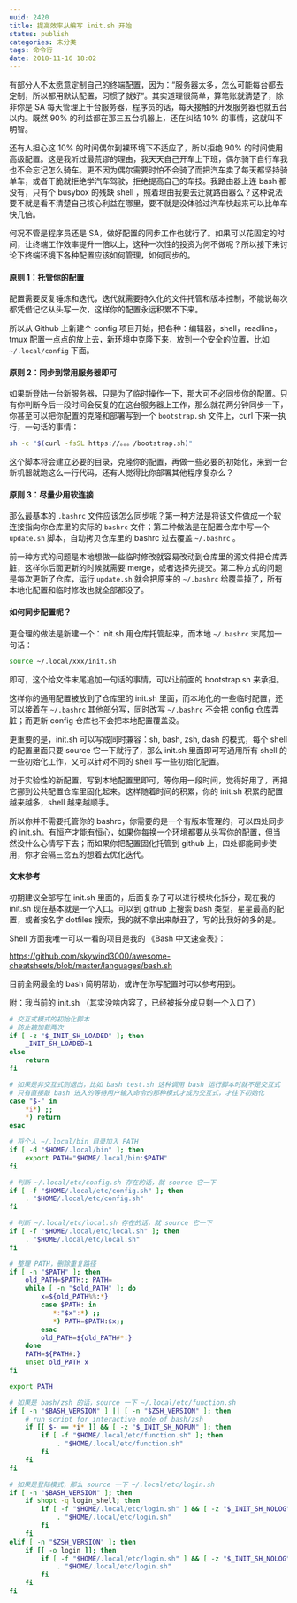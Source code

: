 ```yaml
---
uuid: 2420
title: 提高效率从编写 init.sh 开始
status: publish
categories: 未分类
tags: 命令行
date: 2018-11-16 18:02
---
```


有部分人不太愿意定制自己的终端配置，因为：“服务器太多，怎么可能每台都去定制，所以都用默认配置，习惯了就好”。其实道理很简单，算笔账就清楚了，除非你是 SA 每天管理上千台服务器，程序员的话，每天接触的开发服务器也就五台以内。既然 90% 的利益都在那三五台机器上，还在纠结 10% 的事情，这就叫不明智。

还有人担心这 10% 的时间偶尔到裸环境下不适应了，所以拒绝 90% 的时间使用高级配置。这是我听过最荒谬的理由，我天天自己开车上下班，偶尔骑下自行车我也不会忘记怎么骑车。更不因为偶尔需要时怕不会骑了而把汽车卖了每天都坚持骑单车，或者干脆就拒绝学汽车驾驶，拒绝提高自己的车技。我路由器上连 bash 都没有，只有个 busybox 的残缺 shell ，照着理由我要去迁就路由器么？这种说法要不就是看不清楚自己核心利益在哪里，要不就是没体验过汽车快起来可以比单车快几倍。

何况不管是程序员还是 SA，做好配置的同步工作也就行了。如果可以花固定的时间，让终端工作效率提升一倍以上，这种一次性的投资为何不做呢？所以接下来讨论下终端环境下各种配置应该如何管理，如何同步的。

<!--more-->

#### 原则 1：托管你的配置

配置需要反复锤炼和迭代，迭代就需要持久化的文件托管和版本控制，不能说每次都凭借记忆从头写一次，这样你的配置永远积累不下来。

所以从 Github 上新建个 config 项目开始，把各种：编辑器，shell，readline，tmux 配置一点点的放上去，新环境中克隆下来，放到一个安全的位置，比如 `~/.local/config` 下面。

#### 原则 2：同步到常用服务器即可

如果新登陆一台新服务器，只是为了临时操作一下，那大可不必同步你的配置。只有你判断今后一段时间会反复的在这台服务器上工作，那么就花两分钟同步一下，你甚至可以把你配置的克隆和部署写到一个 `bootstrap.sh` 文件上，curl 下来一执行，一句话的事情：

```bash
sh -c "$(curl -fsSL https://。。。/bootstrap.sh)"
```

这个脚本将会建立必要的目录，克隆你的配置，再做一些必要的初始化，来到一台新机器就跑这么一行代码，还有人觉得比你部署其他程序复杂么？

#### 原则 3：尽量少用软连接

那么最基本的 `.bashrc` 文件应该怎么同步呢？第一种方法是将该文件做成一个软连接指向你仓库里的实际的 `bashrc` 文件；第二种做法是在配置仓库中写一个 `update.sh` 脚本，自动拷贝仓库里的 bashrc 过去覆盖 `~/.bashrc` 。

前一种方式的问题是本地想做一些临时修改就容易改动到仓库里的源文件把仓库弄脏，这样你后面更新的时候就需要 merge，或者选择先提交。第二种方式的问题是每次更新了仓库，运行 `update.sh` 就会把原来的 `~/.bashrc` 给覆盖掉了，所有本地化配置和临时修改也就全部都没了。


#### 如何同步配置呢？

更合理的做法是新建一个：init.sh 用仓库托管起来，而本地 `~/.bashrc` 末尾加一句话：

```bash
source ~/.local/xxx/init.sh 
```

即可，这个给文件末尾追加一句话的事情，可以让前面的 bootstrap.sh 来承担。

这样你的通用配置被放到了仓库里的 init.sh 里面，而本地化的一些临时配置，还可以接着在 `~/.bashrc` 其他部分写，同时改写 `~/.bashrc` 不会把 config 仓库弄脏；而更新 config 仓库也不会把本地配置覆盖没。

更重要的是，init.sh 可以写成同时兼容：sh, bash, zsh, dash 的模式，每个 shell的配置里面只要 source 它一下就行了，那么 init.sh 里面即可写通用所有 shell 的一些初始化工作，又可以针对不同的 shell 写一些初始化配置。

对于实验性的新配置，写到本地配置里即可，等你用一段时间，觉得好用了，再把它挪到公共配置仓库里固化起来。这样随着时间的积累，你的 init.sh 积累的配置越来越多，shell 越来越顺手。

所以你并不需要托管你的 bashrc，你需要的是一个有版本管理的，可以四处同步的 init.sh。有恒产才能有恒心，如果你每换一个环境都要从头写你的配置，但当然没什么心情写下去；而如果你把配置固化托管到 github 上，四处都能同步使用，你才会隔三岔五的想着去优化迭代。


#### 文末参考

初期建议全部写在 init.sh 里面的，后面复杂了可以进行模块化拆分，现在我的 init.sh 现在基本就是一个入口。可以到 github 上搜索 bash 类型，星星最高的配置，或者按名字 dotfiles 搜索，我的就不拿出来献丑了，写的比我好的多的是。

Shell 方面我唯一可以一看的项目是我的 《Bash 中文速查表》：

https://github.com/skywind3000/awesome-cheatsheets/blob/master/languages/bash.sh

目前全网最全的 bash 简明帮助，或许在你写配置时可以参考用到。


附：我当前的 init.sh （其实没啥内容了，已经被拆分成只剩一个入口了）

```bash
# 交互式模式的初始化脚本
# 防止被加载两次
if [ -z "$_INIT_SH_LOADED" ]; then
    _INIT_SH_LOADED=1
else
    return
fi

# 如果是非交互式则退出，比如 bash test.sh 这种调用 bash 运行脚本时就不是交互式
# 只有直接敲 bash 进入的等待用户输入命令的那种模式才成为交互式，才往下初始化
case "$-" in
    *i*) ;;
    *) return
esac

# 将个人 ~/.local/bin 目录加入 PATH
if [ -d "$HOME/.local/bin" ]; then
    export PATH="$HOME/.local/bin:$PATH"
fi

# 判断 ~/.local/etc/config.sh 存在的话，就 source 它一下
if [ -f "$HOME/.local/etc/config.sh" ]; then
    . "$HOME/.local/etc/config.sh"
fi

# 判断 ~/.local/etc/local.sh 存在的话，就 source 它一下
if [ -f "$HOME/.local/etc/local.sh" ]; then
    . "$HOME/.local/etc/local.sh"
fi

# 整理 PATH，删除重复路径
if [ -n "$PATH" ]; then
    old_PATH=$PATH:; PATH=
    while [ -n "$old_PATH" ]; do
        x=${old_PATH%%:*}      
        case $PATH: in
           *:"$x":*) ;;         
           *) PATH=$PATH:$x;;  
        esac
        old_PATH=${old_PATH#*:}
    done
    PATH=${PATH#:}
    unset old_PATH x
fi

export PATH

# 如果是 bash/zsh 的话，source 一下 ~/.local/etc/function.sh
if [ -n "$BASH_VERSION" ] || [ -n "$ZSH_VERSION" ]; then
    # run script for interactive mode of bash/zsh
    if [[ $- == *i* ]] && [ -z "$_INIT_SH_NOFUN" ]; then
        if [ -f "$HOME/.local/etc/function.sh" ]; then
            . "$HOME/.local/etc/function.sh"
        fi
    fi
fi

# 如果是登陆模式，那么 source 一下 ~/.local/etc/login.sh
if [ -n "$BASH_VERSION" ]; then
    if shopt -q login_shell; then
        if [ -f "$HOME/.local/etc/login.sh" ] && [ -z "$_INIT_SH_NOLOG" ]; then
            . "$HOME/.local/etc/login.sh"
        fi
    fi
elif [ -n "$ZSH_VERSION" ]; then
    if [[ -o login ]]; then
        if [ -f "$HOME/.local/etc/login.sh" ] && [ -z "$_INIT_SH_NOLOG" ]; then
            . "$HOME/.local/etc/login.sh"
        fi
    fi
fi
```
